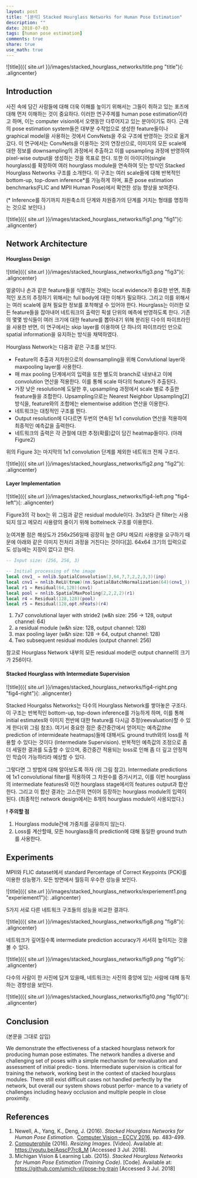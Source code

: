 ```yaml
---
layout: post
title: "[분석] Stacked Hourglass Networks for Human Pose Estimation"
description: ""
date: 2018-07-03
tags: [human pose estimation]
comments: true
share: true
use_math: true
---
```


![title]({{ site.url }}/images/stacked_hourglass_networks/title.png "title"){: .aligncenter}



## Introduction

사진 속에 담긴 사람들에 대해 더욱 이해를 높이기 위해서는 그들이 취하고 있는 포즈에 대해 먼저 이해하는 것이 중요하다. 이러한 연구주제를 human pose estimation이라고 하며, 이는 computer vision에서 오랫동안 다루어지고 있는 분야이기도 하다. 근래의 pose estimation system들은 대부분 수작업으로 생성한 feature들이나 graphical model을 사용하는 것에서 ConvNets을 주요 구조에 반영하는 것으로 옮겨갔다. 이 연구에서는 ConvNets을 이용하는 것의 연장선으로, 이미지의 모든 scale에 대한 정보를 downsampling의 과정에서 추출하고 이를 upsampling 과정에 반영하여 pixel-wise output을 생성하는 것을 목표로 한다. 또한 이 아이디어(single hourglass)를 확장하여 여러 hourglass module을 연속하여 잇는 방식인 Stacked Hourglass Networks 구조를 소개한다. 이 구조는 여러 scale들에 대해 반복적인 bottom-up, top-down inference*를 가능하게 하며, 표준 pose estimation benchmarks(FLIC and MPII Human Pose)에서 확연한 성능 향상을 보여준다.<br/>

(* Inference를 하기까지 차원축소의 단계와 차원증가의 단계를 거치는 형태를 명칭하는 것으로 보인다.)

![title]({{ site.url }}/images/stacked_hourglass_networks/fig1.png "fig1"){: .aligncenter}



## Network Architecture

#### Hourglass Design

![title]({{ site.url }}/images/stacked_hourglass_networks/fig3.png "fig3"){: .aligncenter}

얼굴이나 손과 같은 feature들을 식별하는 것에는 local evidence가 중요한 반면, 최종적인 포즈의 추정하기 위해서는 full body에 대한 이해가 필요하다. 그리고 이를 위해서는 여러 scale에 걸쳐 필요한 정보를 포착해낼 수 있어야 한다. Hourglass는 이러한 모든 feature들을 잡아내어 네트워크의 출력인 픽셀 단위의 예측에 반영하도록 한다. 기존의 몇몇 방식들이 여러 크기에 대한 feature를 뽑아내기 위해 분리된 다수의 파이프라인을 사용한 반면, 이 연구에서는 skip layer를 이용하여 단 하나의 파이프라인 만으로 spatial information을 유지하는 방식을 채택하였다.<br/>

Hourglass Network는 다음과 같은 구조를 보인다.

- Feature의 추출과 저차원으로의 downsampling을 위해 Convlutional layer와 maxpooling layer를 사용한다.
- 매 max pooling 단계에서의 입력을 또한 별도의 branch로 내보내고 이에 convolution 연산을 적용한다. 이를 통해 scale 마다의 feature가 추출된다.
- 가장 낮은 resolution에 도달한 후, upsampling 과정에서 scale 별로 추출한 feature들을 조합한다. Upsampling으로는 Nearest Neighbor Upsampling[2] 방식을, feature와의 조합에는 elementwise addition 연산을 이용한다.
- 네트워크는 대칭적인 구조를 띈다.
- Output resolution에 다다르면 두번의 연속된 1x1 convolution 연산을 적용하여 최종적인 예측값을 출력한다.
- 네트워크의 출력은 각 관절에 대한 추정(확률)값이 담긴 heatmap들이다.  (아래 Figure2)

위의 Figure 3는 마지막의 1x1 convolution 단계를 제외한 네트워크 전체 구조다. 

![title]({{ site.url }}/images/stacked_hourglass_networks/fig2.png "fig2"){: .aligncenter}



#### Layer Implementation

![title]({{ site.url }}/images/stacked_hourglass_networks/fig4-left.png "fig4-left"){: .aligncenter}

Figure3의 각 box는 위 그림과 같은 residual module이다. 3x3보다 큰 filter는 사용되지 않고 메모리 사용량의 줄이기 위해 bottelneck 구조를 이용한다.<br/>

눈여겨볼 점은 해상도가 256x256일때 굉장히 높은 GPU 메모리 사용량을 요구하기 때문에 아래와 같은 이미지 전처리 과정을 거친다는 것이다[[3](https://github.com/umich-vl/pose-hg-train/blob/master/src/models/hg.lua#L37)]. 64x64 크기의 입력으로도 성능에는 지장이 없다고 한다.

```lua
-- Input size: (256, 256, 3)

-- Initial processing of the image
local cnv1_ = nnlib.SpatialConvolution(3,64,7,7,2,2,3,3)(inp)           -- 128
local cnv1 = nnlib.ReLU(true)(nn.SpatialBatchNormalization(64)(cnv1_))
local r1 = Residual(64,128)(cnv1)
local pool = nnlib.SpatialMaxPooling(2,2,2,2)(r1)                       -- 64
local r4 = Residual(128,128)(pool)
local r5 = Residual(128,opt.nFeats)(r4)
```

1. 7x7 convolutional layer with stride2 (w&h size: 256 -> 128, output channel: 64)
2. a residual module (w&h size: 128, output channel: 128)
3. max pooling layer (w&h size: 128 -> 64, output channel: 128)
4. Two subsequent residual modules (output channel: 256)

참고로 Hourglass Network 내부의 모든 residual model은 output channel의 크기가 256이다.



#### Stacked Hourglass with Intermediate Supervision

![title]({{ site.url }}/images/stacked_hourglass_networks/fig4-right.png "fig4-right"){: .aligncenter}

Stacked Hourgalss Networks는 다수의 Hourglass Network를 쌓아놓은 구조다. 이 구조는 반복적인 bottom-up, top-down inference를 가능하게 하며, 이를 통해 initial estimates와 이미지 전반에 대한 feature를 다시금 추정(reevaluation)할 수 있게 한다(위 그림 참조). 여기서 중요한 점은 중간중간에서 얻어지는 예측값(the prediction of intermideate heatmaps)들에 대해서도 ground truth와의 loss를 적용할 수 있다는 것이다 (Intermediate Supervision). 반복적인 예측값의 조정으로 좀 더 세밀한 결과를 도출할 수 있으며, 중간중간 적용되는 loss로 인해 좀 더 깊고 안정적인 학습이 가능하리라 예상할 수 있다. <br/>

그렇다면 그 방법에 대해 알아보도록 하자 (위 그림 참고). Intermediate predictions에 1x1 convolutional filter를 적용하여 그 차원수를 증가시키고, 이를 이번 hourglass의 intermediate features와 이전 hourglass stage에서의 features output과 합산한다. 그리고 이 합산 결과는 고스란히 연이어 등장하는 hourglass module의 입력이 된다. (최종적인 network design에서는 8개의 hourglass module이 사용되었다.)<br/>

**! 주의할 점**

1. Hourglass module간에 가중치를 공유하지 않는다.
2. Loss를 계산할때, 모든 hourglass들의 prediction에 대해 동일한 ground truth를 사용한다.



## Experiments

MPII와 FLIC dataset에서 standard Percentage of Correct Keypoints (PCK)를 이용한 성능평가. 모든 방면에서 월등히 우수한 성능을 보인다.

![title]({{ site.url }}/images/stacked_hourglass_networks/experiement1.png "experiement1"){: .aligncenter}



5가지 서로 다른 네트워크 구조들의 성능을 비교한 결과다.

![title]({{ site.url }}/images/stacked_hourglass_networks/fig8.png "fig8"){: .aligncenter}



네트워크가 깊어질수록 intermediate prediction accuracy가 서서히 높아지는 것을 볼 수 있다.

![title]({{ site.url }}/images/stacked_hourglass_networks/fig9.png "fig9"){: .aligncenter}



다수의 사람이 한 사진에 담겨 있을때, 네트워크는 사진의 중앙에 있는 사람에 대해 동작하는 경향성을 보인다.

![title]({{ site.url }}/images/stacked_hourglass_networks/fig10.png "fig10"){: .aligncenter}



## Conclusion

(본문을 그대로 삽입)<br/>

We demonstrate the effectiveness of a stacked hourglass network for producing human pose estimates. The network handles a diverse and challenging set of poses with a simple mechanism for reevaluation and assessment of initial predic- tions. Intermediate supervision is critical for training the network, working best in the context of stacked hourglass modules. There still exist difficult cases not handled perfectly by the network, but overall our system shows robust perfor- mance to a variety of challenges including heavy occlusion and multiple people in close proximity. 



## References

1. Newell, A., Yang, K., Deng, J. (2016). *Stacked Hourglass Networks for Human Pose Estimation*.  [Computer Vision – ECCV 2016](https://link.springer.com/book/10.1007/978-3-319-46484-8), pp. 483-499.
2. [Computerphile](https://www.youtube.com/channel/UC9-y-6csu5WGm29I7JiwpnA) (2016). *Resizing Images*. [Video]. Available at: https://youtu.be/AqscP7rc8_M [Accessed 3 Jul. 2018].
3. Michigan Vision & Learning Lab. (2015). *Stacked Hourglass Networks for Human Pose Estimation (Training Code)*. [Code]. Available at: https://github.com/umich-vl/pose-hg-train [Accessed 3 Jul. 2018]